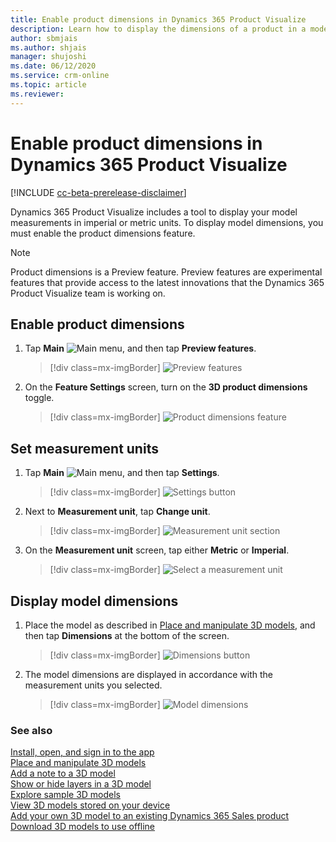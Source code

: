 ```yaml
---
title: Enable product dimensions in Dynamics 365 Product Visualize
description: Learn how to display the dimensions of a product in a model in Dynamics 365 Product Visualize.
author: sbmjais
ms.author: shjais
manager: shujoshi
ms.date: 06/12/2020
ms.service: crm-online
ms.topic: article
ms.reviewer:
---
```


# Enable product dimensions in Dynamics 365 Product Visualize

[!INCLUDE [cc-beta-prerelease-disclaimer](../includes/cc-beta-prerelease-disclaimer.md)]

Dynamics 365 Product Visualize includes a tool to display your model measurements in imperial or metric units. To display model dimensions, you must enable the product dimensions feature. 

> [!NOTE]
> Product dimensions is a Preview feature. Preview features are experimental features that provide access to the latest innovations that the Dynamics 365 Product Visualize team is working on.

## Enable product dimensions

1. Tap **Main** ![Main menu](media/hamburger-icon.png "Main menu"), and then tap **Preview features**.

    > [!div class=mx-imgBorder]
    > ![Preview features](media/preview-features.png "Preview features")

2. On the **Feature Settings** screen, turn on the **3D product dimensions** toggle.

    > [!div class=mx-imgBorder]
    > ![Product dimensions feature](media/product-dimensions-feature.png "Product dimensions feature")

## Set measurement units

1. Tap **Main** ![Main menu](media/hamburger-icon.png "Main menu"), and then tap **Settings**.

    > [!div class=mx-imgBorder]
    > ![Settings button](media/edit-account-settings.png "Settings button")

2. Next to **Measurement unit**, tap **Change unit**.

     > [!div class=mx-imgBorder]
     > ![Measurement unit section](media/measurement-units-section.png "Measurement unit section")

3. On the **Measurement unit** screen, tap either **Metric** or **Imperial**.

    > [!div class=mx-imgBorder]
    > ![Select a measurement unit](media/select-measurement-unit.png "Select a measurement unit")

## Display model dimensions

1. Place the model as described in [Place and manipulate 3D models](manipulate-models.md), and then tap **Dimensions** at the bottom of the screen.

    > [!div class=mx-imgBorder]
    > ![Dimensions button](media/dimensions-button.png "Dimensions button")

2. The model dimensions are displayed in accordance with the measurement units you selected.

    > [!div class=mx-imgBorder]
    > ![Model dimensions](media/model-dimensions.png "Model dimensions")

### See also

[Install, open, and sign in to the app](sign-in.md)<br>
[Place and manipulate 3D models](manipulate-models.md)<br>
[Add a note to a 3D model](add-note.md)<br>
[Show or hide layers in a 3D model](layers.md)<br>
[Explore sample 3D models](explore-samples.md)<br>
[View 3D models stored on your device](browse-models.md)<br>
[Add your own 3D model to an existing Dynamics 365 Sales product](add-model.md)<br>
[Download 3D models to use offline](download-models.md)